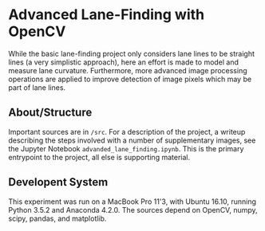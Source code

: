 # Advanced Lane-Finding with OpenCV

While the basic lane-finding project only considers lane lines to be straight lines (a very simplistic approach), here an effort
is made to model and measure lane curvature. Furthermore, more advanced image processing operations are applied to improve
detection of image pixels which may be part of lane lines.

## About/Structure
Important sources are in `/src`. For a description of the project, a writeup describing the steps involved with a number of
supplementary images, see the Jupyter Notebook `advanded_lane_finding.ipynb`. This is the primary entrypoint to the project,
all else is supporting material.

## Developent System
This experiment was run on a MacBook Pro 11'3, with Ubuntu 16.10, running Python 3.5.2 and Anaconda 4.2.0. The
sources depend on OpenCV, numpy, scipy, pandas, and matplotlib.
